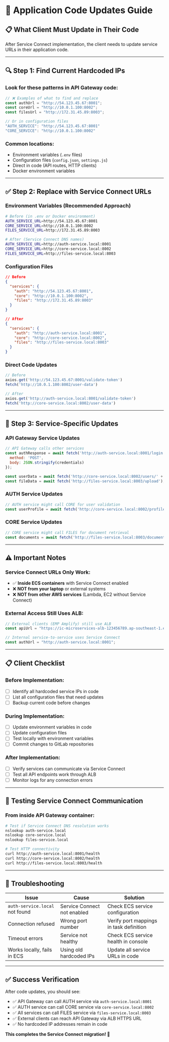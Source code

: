 # 🔧 Application Code Updates Guide

## 📋 **What Client Must Update in Their Code**

After Service Connect implementation, the client needs to update service URLs in their application code.

---

## 🔍 **Step 1: Find Current Hardcoded IPs**

### **Look for these patterns in API Gateway code:**
```javascript
// ❌ Examples of what to find and replace
const authUrl = "http://54.123.45.67:8001";
const coreUrl = "http://10.0.1.100:8002";
const filesUrl = "http://172.31.45.89:8003";

// Or in configuration files
"AUTH_SERVICE": "http://54.123.45.67:8001"
"CORE_SERVICE": "http://10.0.1.100:8002"
```

### **Common locations:**
- Environment variables (`.env` files)
- Configuration files (`config.json`, `settings.js`)
- Direct in code (API routes, HTTP clients)
- Docker environment variables

---

## ✅ **Step 2: Replace with Service Connect URLs**

### **Environment Variables (Recommended Approach)**
```bash
# Before (in .env or Docker environment)
AUTH_SERVICE_URL=http://54.123.45.67:8001
CORE_SERVICE_URL=http://10.0.1.100:8002
FILES_SERVICE_URL=http://172.31.45.89:8003

# After (Service Connect DNS names)
AUTH_SERVICE_URL=http://auth-service.local:8001
CORE_SERVICE_URL=http://core-service.local:8002
FILES_SERVICE_URL=http://files-service.local:8003
```

### **Configuration Files**
```json
// Before
{
  "services": {
    "auth": "http://54.123.45.67:8001",
    "core": "http://10.0.1.100:8002",
    "files": "http://172.31.45.89:8003"
  }
}

// After
{
  "services": {
    "auth": "http://auth-service.local:8001",
    "core": "http://core-service.local:8002", 
    "files": "http://files-service.local:8003"
  }
}
```

### **Direct Code Updates**
```javascript
// Before
axios.get('http://54.123.45.67:8001/validate-token')
fetch('http://10.0.1.100:8002/user-data')

// After  
axios.get('http://auth-service.local:8001/validate-token')
fetch('http://core-service.local:8002/user-data')
```

---

## 🎯 **Step 3: Service-Specific Updates**

### **API Gateway Service Updates**
```javascript
// API Gateway calls other services
const authResponse = await fetch('http://auth-service.local:8001/login', {
  method: 'POST',
  body: JSON.stringify(credentials)
});

const userData = await fetch('http://core-service.local:8002/users/' + userId);
const fileData = await fetch('http://files-service.local:8003/upload');
```

### **AUTH Service Updates** 
```javascript
// AUTH service might call CORE for user validation
const userProfile = await fetch('http://core-service.local:8002/profile/' + userId);
```

### **CORE Service Updates**
```javascript
// CORE service might call FILES for document retrieval
const documents = await fetch('http://files-service.local:8003/documents/' + userId);
```

---

## ⚠️ **Important Notes**

### **Service Connect URLs Only Work:**
- ✅ **Inside ECS containers** with Service Connect enabled
- ❌ **NOT from your laptop** or external systems
- ❌ **NOT from other AWS services** (Lambda, EC2 without Service Connect)

### **External Access Still Uses ALB:**
```javascript
// External clients (EMP Amplify) still use ALB
const apiUrl = "https://ic-microservices-alb-123456789.ap-southeast-1.elb.amazonaws.com";

// Internal service-to-service uses Service Connect
const authUrl = "http://auth-service.local:8001";
```

---

## 📋 **Client Checklist**

### **Before Implementation:**
- [ ] Identify all hardcoded service IPs in code
- [ ] List all configuration files that need updates
- [ ] Backup current code before changes

### **During Implementation:**
- [ ] Update environment variables in code
- [ ] Update configuration files
- [ ] Test locally with environment variables
- [ ] Commit changes to GitLab repositories

### **After Implementation:**
- [ ] Verify services can communicate via Service Connect
- [ ] Test all API endpoints work through ALB
- [ ] Monitor logs for any connection errors

---

## 🔧 **Testing Service Connect Communication**

### **From inside API Gateway container:**
```bash
# Test if Service Connect DNS resolution works
nslookup auth-service.local
nslookup core-service.local
nslookup files-service.local

# Test HTTP connectivity
curl http://auth-service.local:8001/health
curl http://core-service.local:8002/health
curl http://files-service.local:8003/health
```

---

## 🚨 **Troubleshooting**

| Issue | Cause | Solution |
|-------|-------|----------|
| `auth-service.local` not found | Service Connect not enabled | Check ECS service configuration |
| Connection refused | Wrong port number | Verify port mappings in task definition |
| Timeout errors | Service not healthy | Check ECS service health in console |
| Works locally, fails in ECS | Using old hardcoded IPs | Update all service URLs in code |

---

## ✅ **Success Verification**

After code updates, you should see:
- ✅ API Gateway can call AUTH service via `auth-service.local:8001`
- ✅ AUTH service can call CORE service via `core-service.local:8002`
- ✅ All services can call FILES service via `files-service.local:8003`
- ✅ External clients can reach API Gateway via ALB HTTPS URL
- ✅ No hardcoded IP addresses remain in code

**This completes the Service Connect migration! 🎉**
